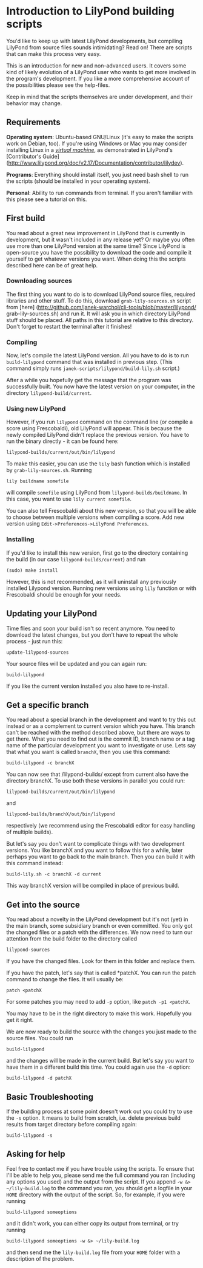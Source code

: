 Introduction to LilyPond building scripts
=========================================

You'd like to keep up with latest LilyPond developments, but
compiling LilyPond from source files sounds intimidating?
Read on! There are scripts that can make this process very easy.

This is an introduction for new and non-advanced users. It covers
some kind of likely evolution of a LilyPond user who wants to
get more involved in the program's development. If you like a
more comprehensive account of the possibilities please see the
help-files.

Keep in mind that the scripts themselves are under development,
and their behavior may change.


Requirements
------------

**Operating system**:
Ubuntu-based GNU/Linux (it's easy to make the scripts work on Debian, too).
If you're using Windows or Mac you may consider installing Linux
in a [_virtual machine_](http://en.wikipedia.org/wiki/Virtual_machine),
as demonstrated in LilyPond's [Contributor's Guide]
(http://www.lilypond.org/doc/v2.17/Documentation/contributor/lilydev).

**Programs**: Everything should install itself, you just need bash
shell to run the scripts (should be installed in your operating system).

**Personal**: Ability to run commands from terminal. If you aren't
familiar with this please see a tutorial on this.


First build
-----------

You read about a great new improvement in LilyPond that is
currently in development, but it wasn't included in any release
yet?  Or maybe you often use more than one LilyPond version at
the same time?  Since LilyPond is open-source you have the
possibility to download the code and compile it yourself to get
whatever versions you want.  When doing this the scripts
described here can be of great help.

### Downloading sources

The first thing you want to do is to download LilyPond source files,
required libraries and other stuff.
To do this, download `grab-lily-sources.sh` script from [here]
(http://github.com/janek-warchol/cli-tools/blob/master/lilypond/
grab-lily-sources.sh) and run it.
It will ask you in which directory LilyPond stuff should be placed.
All paths in this tutorial are relative to this directory.
Don't forget to restart the terminal after it finishes!

### Compiling

Now, let's compile the latest LilyPond version. All you have to do
is to run `build-lilypond` command that was installed in previous step.
(This command simply runs `janek-scripts/lilypond/build-lily.sh` script.)

After a while you hopefully get the message that the program was
successfully built. You now have the latest version on your
computer, in the directory `lilypond-build/current`.

### Using new LilyPond

However, if you run `lilypond` command on the command line (or compile
a score using Frescobaldi), old LilyPond will appear.  This is because
the newly compiled LilyPond didn't replace the previous version.
You have to run the binary directly - it can be found here:

    lilypond-builds/current/out/bin/lilypond

To make this easier, you can use the `lily` bash function which is
installed by `grab-lily-sources.sh`.  Running

    lily buildname somefile

will compile `somefile` using LilyPond from `lilypond-builds/buildname`.
In this case, you want to use `lily current somefile`.

You can also tell Frescobaldi about this new version, so that you
will be able to choose between multiple versions when compiling a score.
Add new version using `Edit->Preferences->LilyPond Preferences`.

### Installing

If you'd like to install this new version, first go to the directory
containing the build (in our case `lilypond-builds/current`) and run

    (sudo) make install

However, this is not recommended, as it will uninstall any previously
installed Lilypond version.  Running new versions using `lily` function
or with Frescobaldi should be enough for your needs.


Updating your LilyPond
----------------------

Time flies and soon your build isn't so recent anymore. You need
to download the latest changes, but you don't have to repeat the
whole process - just run this:

    update-lilypond-sources

Your source files will be updated and you can again run:

    build-lilypond

If you like the current version installed you also have to
re-install.


Get a specific branch
---------------------

You read about a special branch in the development and want to
try this out instead or as a complement to current version which
you have. This branch can't be reached with the method described
above, but there are ways to get there. What you need to find out
is the commit ID, branch name or a tag name of the particular
development you want to investigate or use. Lets say that what
you want is called `branchX`, then you use this command:

    build-lilypond -c branchX

You can now see that /lilypond-builds/ except from current also
have the directory branchX. To use both these versions in
parallel you could run:

    lilypond-builds/current/out/bin/lilypond

and

    lilypond-builds/branchX/out/bin/lilypond

respectively (we recommend using the Frescobaldi editor for easy
handling of multiple builds).

But let's say you don't want to complicate things with two
development versions. You like branchX and you want to follow
this for a while, later perhaps you want to go back to the main
branch. Then you can build it with this command instead:

    build-lily.sh -c branchX -d current

This way branchX version will be compiled in place of previous
build.


Get into the source
-------------------

You read about a novelty in the LilyPond development but it's not
(yet) in the main branch, some subsidiary branch or even
committed. You only got the changed files or a patch with the
differences. We now need to turn our attention from the build
folder to the directory called

    lilypond-sources

If you have the changed files. Look for them in this folder and
replace them.

If you have the patch, let's say that is called *patchX. You can
run the patch command to change the files. It will usually be:

    patch <patchX

For some patches you may need to add `-p` option, like `patch -p1
<patchX`.

You may have to be in the right directory to make this work.
Hopefully you get it right.

We are now ready to build the source with the changes you just
made to the source files. You could run

    build-lilypond

and the changes will be made in the current build. But let's say
you want to have them in a different build this time. You could
again use the `-d` option:

    build-lilypond -d patchX


Basic Troubleshooting
---------------------

If the building process at some point doesn't work out you could
try to use the `-s` option. It means to build from scratch, i.e.
delete previous build results from target directory before
compiling again:

    build-lilypond -s


Asking for help
---------------

Feel free to contact me if you have trouble using the scripts.
To ensure that I'll be able to help you, please send me the full
command you ran (including any options you used) and the output
from the script.  If you append `-w &> ~/lily-build.log` to the
command you ran, you should get a logfile in your `HOME` directory
with the output of the script.  So, for example, if you were running

    build-lilypond someoptions

and it didn't work, you can either copy its output from terminal,
or try running

    build-lilypond someoptions -w &> ~/lily-build.log

and then send me the `lily-build.log` file from your `HOME` folder
with a description of the problem.
